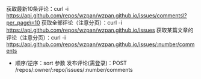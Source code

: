 获取最新10条评论：curl -i https://api.github.com/repos/wzpan/wzpan.github.io/issues/comments\?per_page\=10
获取全部评论（注意分页）：curl -i https://api.github.com/repos/wzpan/wzpan.github.io/issues
获取某篇文章的评论（注意分页）：curl -i https://api.github.com/repos/wzpan/wzpan.github.io/issues/:number/comments
  - 顺序/逆序：sort 参数
发布评论(需登录)：POST /repos/:owner/:repo/issues/:number/comments

